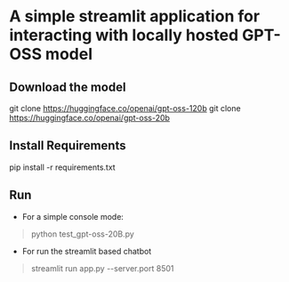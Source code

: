 # A simple streamlit application for interacting with locally hosted GPT-OSS model

## Download the model
git clone https://huggingface.co/openai/gpt-oss-120b
git clone https://huggingface.co/openai/gpt-oss-20b

## Install Requirements
pip install -r requirements.txt

## Run
- For a simple console mode:
>python test_gpt-oss-20B.py 

- For run the streamlit based chatbot
>streamlit run app.py --server.port 8501 